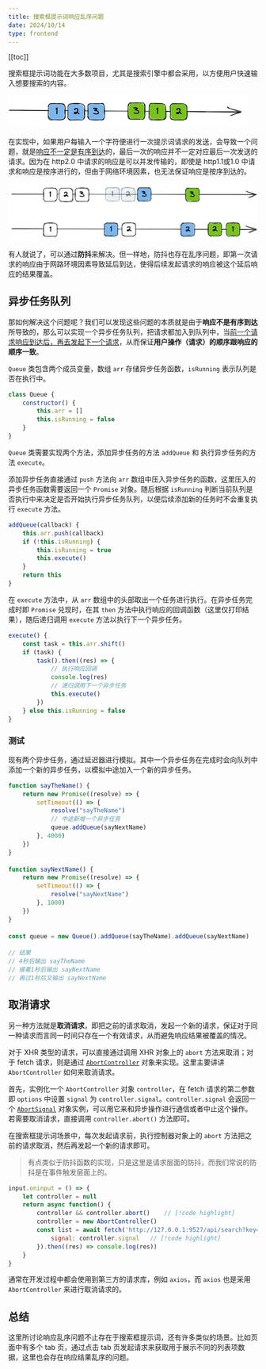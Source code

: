 ```yaml
---
title: 搜索框提示词响应乱序问题
date: 2024/10/14
type: frontend
---
```


[[toc]]

搜索框提示词功能在大多数项目，尤其是搜索引擎中都会采用，以方便用户快速输入想要搜索的内容。

![20241014130737](./20241014130737.png)

在实现中，如果用户每输入一个字符便进行一次提示词请求的发送，会导致一个问题，就是<u>响应不一定是有序到达</u>的，最后一次的响应并不一定对应最后一次发送的请求。因为在 http2.0 中请求的响应是可以并发传输的，即使是 http1.1或1.0 中请求和响应是按序进行的，但由于网络环境因素，也无法保证响应是按序到达的。

![20241014130819](./20241014130819.png)

有人就说了，可以通过**防抖**来解决。但一样地，防抖也存在乱序问题，即第一次请求的响应由于网路环境因素导致延后到达，使得后续发起请求的响应被这个延后响应的结果覆盖。

## 异步任务队列

那如何解决这个问题呢？我们可以发现这些问题的本质就是由于**响应不是有序到达**所导致的，那么可以实现一个异步任务队列，把请求都加入到队列中，当<u>前一个请求响应到达后，再去发起下一个请求</u>，从而保证**用户操作（请求）的顺序跟响应的顺序一致**。

`Queue` 类包含两个成员变量，数组 `arr` 存储异步任务函数，`isRunning` 表示队列是否在执行中。

```js
class Queue {
    constructor() {
        this.arr = []
        this.isRunning = false
    }
}
```

`Queue` 类需要实现两个方法，添加异步任务的方法 `addQueue` 和 执行异步任务的方法 `execute`。

添加异步任务直接通过 `push` 方法向 `arr` 数组中压入异步任务的函数，这里压入的异步任务函数需要返回一个 `Promise` 对象。随后根据 `isRunning` 判断当前队列是否执行中来决定是否开始执行异步任务队列，以便后续添加新的任务时不会重复执行 `execute` 方法。

```js
addQueue(callback) {
    this.arr.push(callback)
    if (!this.isRunning) {
        this.isRunning = true
        this.execute()
    }
    return this
}
```

在 `execute` 方法中，从 `arr` 数组中的头部取出一个任务进行执行。在异步任务完成时即 `Promise` 兑现时，在其 `then` 方法中执行响应的回调函数（这里仅打印结果），随后递归调用 `execute` 方法以执行下一个异步任务。

```js
execute() {
    const task = this.arr.shift()
    if (task) {
        task().then((res) => {
            // 执行响应回调
            console.log(res)
            // 递归调用下一个异步任务
            this.execute()
        })
    } else this.isRunning = false
}
```

### 测试

现有两个异步任务，通过延迟器进行模拟。其中一个异步任务在完成时会向队列中添加一个新的异步任务，以模拟中途加入一个新的异步任务。

```js
function sayTheName() {
    return new Promise((resolve) => {
        setTimeout(() => {
            resolve("sayTheName")
            // 中途新增一个异步任务
            queue.addQueue(sayNextName)
        }, 4000)
    })
}

function sayNextName() {
    return new Promise((resolve) => {
        setTimeout(() => {
            resolve("sayNextName")
        }, 1000)
    })
}

const queue = new Queue().addQueue(sayTheName).addQueue(sayNextName)

// 结果
// 4秒后输出 sayTheName
// 接着1秒后输出 sayNextName
// 再过1秒后又输出 sayNextName
```

## 取消请求

另一种方法就是**取消请求**，即把之前的请求取消，发起一个新的请求，保证对于同一种请求而言同一时间只存在一个有效请求，从而避免响应结果被覆盖的情况。

对于 XHR 类型的请求，可以直接通过调用 XHR 对象上的 `abort` 方法来取消；对于 fetch 请求，则是通过 [`AbortController`](https://developer.mozilla.org/zh-CN/docs/Web/API/AbortController) 对象来实现。这里主要讲讲 `AbortController` 如何来取消请求。

首先，实例化一个 `AbortController` 对象 `controller`，在 fetch 请求的第二参数即 `options` 中设置 `signal` 为 `controller.signal`。`controller.signal` 会返回一个 [`AbortSignal`](https://developer.mozilla.org/zh-CN/docs/Web/API/AbortSignal) 对象实例，可以用它来和异步操作进行通信或者中止这个操作。若需要取消请求，直接调用 `controller.abort()` 方法即可。

在搜索框提示词场景中，每次发起请求前，执行控制器对象上的 `abort` 方法把之前的请求取消，然后再发起一个新的请求即可。

> 有点类似于防抖函数的实现，只是这里是请求层面的防抖，而我们常说的防抖是在事件触发层面上的。

```js
input.oninput = () => {
    let controller = null
    return async function() {
        controller && controller.abort()	// [!code highlight]
        controller = new AbortController()
        const list = await fetch('http://127.0.0.1:9527/api/search?key=' + input.value, {
            signal: controller.signal	// [!code highlight]
        }).then((res) => console.log(res))
    }
}
```

通常在开发过程中都会使用到第三方的请求库，例如 `axios`，而 `axios` 也是采用 `AbortController` 来进行取消请求的。

## 总结

这里所讨论响应乱序问题不止存在于搜索框提示词，还有许多类似的场景。比如页面中有多个 tab 页，通过点击 tab 页发起请求来获取用于展示不同的列表项数据，这里也会存在响应结果乱序的问题。